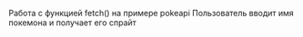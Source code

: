 Работа с функцией fetch() на примере pokeapi
Пользователь вводит имя покемона и получает его спрайт
